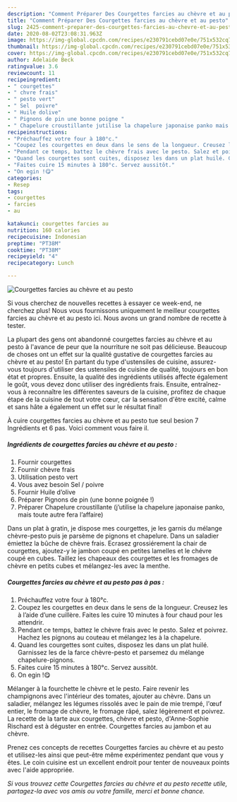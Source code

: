 ```yaml
---
description: "Comment Préparer Des Courgettes farcies au chèvre et au pesto"
title: "Comment Préparer Des Courgettes farcies au chèvre et au pesto"
slug: 2425-comment-preparer-des-courgettes-farcies-au-chevre-et-au-pesto
date: 2020-08-02T23:08:31.963Z
image: https://img-global.cpcdn.com/recipes/e230791cebd07e0e/751x532cq70/courgettes-farcies-au-chevre-et-au-pesto-photo-principale-de-la-recette.jpg
thumbnail: https://img-global.cpcdn.com/recipes/e230791cebd07e0e/751x532cq70/courgettes-farcies-au-chevre-et-au-pesto-photo-principale-de-la-recette.jpg
cover: https://img-global.cpcdn.com/recipes/e230791cebd07e0e/751x532cq70/courgettes-farcies-au-chevre-et-au-pesto-photo-principale-de-la-recette.jpg
author: Adelaide Beck
ratingvalue: 3.6
reviewcount: 11
recipeingredient:
- " courgettes"
- " chvre frais"
- " pesto vert"
- " Sel  poivre"
- " Huile dolive"
- " Pignons de pin une bonne poigne "
- " Chapelure croustillante jutilise la chapelure japonaise panko mais toute autre fera laffaire"
recipeinstructions:
- "Préchauffez votre four à 180°c."
- "Coupez les courgettes en deux dans le sens de la longueur. Creusez les à l’aide d’une cuillère. Faites les cuire 10 minutes à four chaud pour les attendrir."
- "Pendant ce temps, battez le chèvre frais avec le pesto. Salez et poivrez. Hachez les pignons au couteau et mélangez les à la chapelure."
- "Quand les courgettes sont cuites, disposez les dans un plat huilé. Garnissez les de la farce chèvre-pesto et parsemez du mélange chapelure-pignons."
- "Faites cuire 15 minutes à 180°c. Servez aussitôt."
- "On egin !😋"
categories:
- Resep
tags:
- courgettes
- farcies
- au

katakunci: courgettes farcies au 
nutrition: 160 calories
recipecuisine: Indonesian
preptime: "PT38M"
cooktime: "PT38M"
recipeyield: "4"
recipecategory: Lunch

---
```



![Courgettes farcies au chèvre et au pesto](https://img-global.cpcdn.com/recipes/e230791cebd07e0e/751x532cq70/courgettes-farcies-au-chevre-et-au-pesto-photo-principale-de-la-recette.jpg)

Si vous cherchez de nouvelles recettes à essayer ce week-end, ne cherchez plus! Nous vous fournissons uniquement le meilleur courgettes farcies au chèvre et au pesto ici. Nous avons un grand nombre de recette à tester.

La plupart des gens ont abandonné courgettes farcies au chèvre et au pesto à l'avance de peur que la nourriture ne soit pas délicieuse. Beaucoup de choses ont un effet sur la qualité gustative de courgettes farcies au chèvre et au pesto! En partant du type d'ustensiles de cuisine, assurez-vous toujours d'utiliser des ustensiles de cuisine de qualité, toujours en bon état et propres. Ensuite, la qualité des ingrédients utilisés affecte également le goût, vous devez donc utiliser des ingrédients frais. Ensuite, entraînez-vous à reconnaître les différentes saveurs de la cuisine, profitez de chaque étape de la cuisine de tout votre cœur, car la sensation d'être excité, calme et sans hâte a également un effet sur le résultat final!

<!--inarticleads1-->

À cuire courgettes farcies au chèvre et au pesto tue seul besion 7 Ingrédients et 6 pas. Voici comment vous faire il.

##### Ingrédients de courgettes farcies au chèvre et au pesto :

1. Fournir  courgettes
1. Fournir  chèvre frais
1. Utilisation  pesto vert
1. Vous avez besoin  Sel / poivre
1. Fournir  Huile d’olive
1. Préparer  Pignons de pin (une bonne poignée !)
1. Préparer  Chapelure croustillante (j’utilise la chapelure japonaise panko, mais toute autre fera l’affaire)


Dans un plat à gratin, je dispose mes courgettes, je les garnis du mélange chèvre-pesto puis je parsème de pignons et chapelure. Dans un saladier émiettez la bûche de chèvre frais. Ecrasez grossiérement la chair de courgettes, ajoutez-y le jambon coupé en petites lamelles et le chévre coupé en cubes. Taillez les chapeaux des courgettes et les fromages de chèvre en petits cubes et mélangez-les avec la menthe. 

<!--inarticleads2-->

##### Courgettes farcies au chèvre et au pesto pas à pas :

1. Préchauffez votre four à 180°c.
1. Coupez les courgettes en deux dans le sens de la longueur. Creusez les à l’aide d’une cuillère. Faites les cuire 10 minutes à four chaud pour les attendrir.
1. Pendant ce temps, battez le chèvre frais avec le pesto. Salez et poivrez. Hachez les pignons au couteau et mélangez les à la chapelure.
1. Quand les courgettes sont cuites, disposez les dans un plat huilé. Garnissez les de la farce chèvre-pesto et parsemez du mélange chapelure-pignons.
1. Faites cuire 15 minutes à 180°c. Servez aussitôt.
1. On egin !😋


Mélanger à la fourchette le chèvre et le pesto. Faire revenir les champignons avec l&#39;intérieur des tomates, ajouter au chèvre. Dans un saladier, mélangez les légumes rissolés avec le pain de mie trempé, l&#39;œuf entier, le fromage de chèvre, le fromage râpé, salez légèrement et poivrez. La recette de la tarte aux courgettes, chèvre et pesto, d&#39;Anne-Sophie Rischard est à déguster en entrée. Courgettes farcies au jambon et au chèvre. 

<!--inarticleads1-->

<p>
Prenez ces concepts de recettes Courgettes farcies au chèvre et au pesto et utilisez-les ainsi que peut-être même expérimentez pendant que vous y êtes. Le coin cuisine est un excellent endroit pour tenter de nouveaux points avec l'aide appropriée.
</p>

<p>
<i>Si vous trouvez cette Courgettes farcies au chèvre et au pesto recette utile, partagez-la avec vos amis ou votre famille, merci et bonne chance.</i>
</p>

